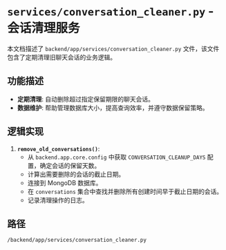 # `services/conversation_cleaner.py` - 会话清理服务

本文档描述了 `backend/app/services/conversation_cleaner.py` 文件，该文件包含了定期清理旧聊天会话的业务逻辑。

## 功能描述
*   **定期清理**: 自动删除超过指定保留期限的聊天会话。
*   **数据维护**: 帮助管理数据库大小，提高查询效率，并遵守数据保留策略。

## 逻辑实现
1.  **`remove_old_conversations()`**:
    *   从 `backend.app.core.config` 中获取 `CONVERSATION_CLEANUP_DAYS` 配置，确定会话的保留天数。
    *   计算出需要删除的会话的截止日期。
    *   连接到 MongoDB 数据库。
    *   在 `conversations` 集合中查找并删除所有创建时间早于截止日期的会话。
    *   记录清理操作的日志。

## 路径
`/backend/app/services/conversation_cleaner.py`